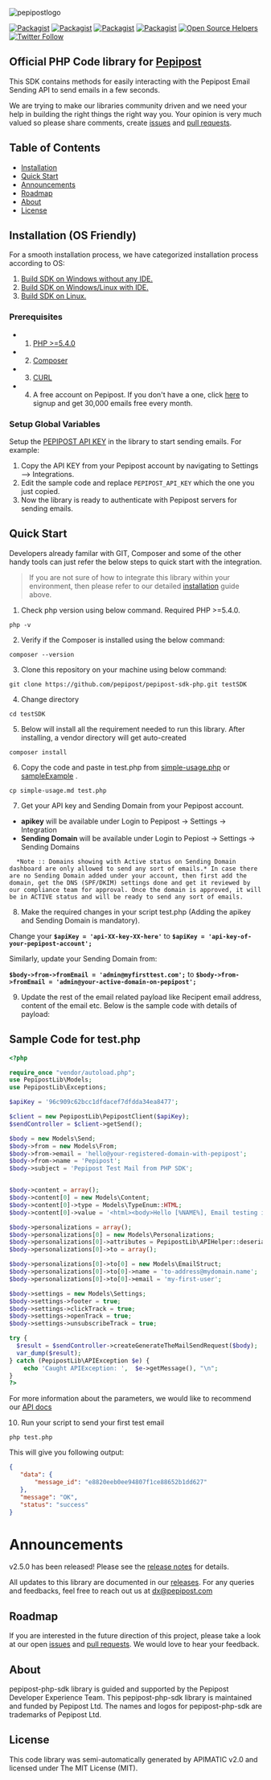 ![pepipostlogo](https://pepipost.com/wp-content/uploads/2017/07/P_LOGO.png)

[![Packagist](https://img.shields.io/packagist/php-v/pepipost/pepipost-sdk-php.svg?style=flat-square)](https://packagist.org/packages/pepipost/pepipost-sdk-php)
[![Packagist](https://img.shields.io/packagist/dt/pepipost/pepipost-sdk-php.svg?style=flat-square)](https://packagist.org/packages/pepipost/pepipost-sdk-php)
[![Packagist](https://img.shields.io/github/contributors/pepipost/pepipost-sdk-php.svg)](https://github.com/pepipost)
[![Packagist](https://img.shields.io/packagist/l/pepipost/pepipost-sdk-php.svg)](https://packagist.org/packages/pepipost/pepipost-sdk-php)
[![Open Source Helpers](https://www.codetriage.com/pepipost/pepipost-sdk-php/badges/users.svg)](https://www.codetriage.com/pepipost/pepipost-sdk-php)
[![Twitter Follow](https://img.shields.io/twitter/follow/pepi_post.svg?style=social&label=Follow)](https://twitter.com/pepi_post)

## Official PHP Code library for [Pepipost](http://www.pepipost.com/?utm_campaign=GitHubSDK&utm_medium=GithubSDK&utm_source=GithubSDK)
This  SDK contains methods for easily interacting with the Pepipost Email Sending API to send emails in a few seconds.

We are trying to make our libraries community driven and we need your help in building the right things the right way you. Your opinion is very much valued so please share comments, create [issues](https://github.com/pepipost/pepipost-sdk-php/issues) and [pull requests](https://github.com/pepipost/pepipost-sdk-php/pulls).

## Table of Contents
* [Installation](#installation)
* [Quick Start](#quickstart)
* [Announcements](#announcements)
* [Roadmap](#roadmap)
* [About](#about)
* [License](#license)

<a name="installation"></a>
## Installation (OS Friendly)

For a smooth installation process, we have categorized installation process according to OS:

1. [Build SDK on Windows without any IDE.](https://github.com/pepipost/pepipost-sdk-php/blob/master/windows-installation-1.md)
2. [Build SDK on Windows/Linux with IDE.](https://github.com/pepipost/pepipost-sdk-php/blob/master/windows-installation-2.md)
3. [Build SDK on Linux.](https://github.com/pepipost/pepipost-sdk-php/blob/master/linux-installation.md)

### Prerequisites
* 1. [PHP >=5.4.0](http://php.net/manual/en/install.php)
* 2. [Composer](https://getcomposer.org/download/)
* 3. [CURL](https://curl.haxx.se/)
* 4. A free account on Pepipost. If you don't have a one, click [here](https://app.pepipost.com/index.php/signup/registeruser?utm_campaign=GitHubSDK&utm_medium=GithubSDK&utm_source=GithubSDK) to signup and get 30,000 emails free every month.

### Setup Global Variables

Setup the [PEPIPOST API KEY](https://app.pepipost.com/app/settings/integration) in the library to start sending emails. For example:

1. Copy the API KEY from your Pepipost account by navigating to Settings --> Integrations.
2. Edit the sample code and replace `PEPIPOST_API_KEY` which the one you just copied.
3. Now the library is ready to authenticate with Pepipost servers for sending emails.

<a name="quickstart"></a>
## Quick Start

Developers already familar with GIT, Composer and some of the other handy tools can just refer the below steps to quick start with the integration. 

> If you are not sure of how to integrate this library within your environment, then please refer to our detailed [installation](#installation) guide above.

1. Check php version using below command. Required PHP >=5.4.0. 
 
  ```php -v```
 
2. Verify if the Composer is installed using the below command: 
  
  ```composer --version```
 
3. Clone this repository on your machine using below command:
 
  ```git clone https://github.com/pepipost/pepipost-sdk-php.git testSDK```
 
4. Change directory 
 
  ```cd testSDK```
 
5.  Below will install all the requirement needed to run this library. After installing, a vendor directory will get auto-created
 
  ```composer install```
 
6. Copy the code and paste in test.php from [simple-usage.php](https://github.com/pepipost/pepipost-sdk-php/blob/master/simple-usage.php) or [sampleExample](https://github.com/pepipost/pepipost-sdk-php#sample-code-for-testphp) .
 
  ```cp simple-usage.md test.php```
  
7. Get your API key and Sending Domain from your Pepipost account. 
  
  * **apikey** will be available under Login to Pepipost -> Settings -> Integration  
  * **Sending Domain** will be available under Login to Pepiost -> Settings -> Sending Domains 

```
  *Note :: Domains showing with Active status on Sending Domain dashboard are only allowed to send any sort of emails.* In case there are no Sending Domain added under your account, then first add the domain, get the DNS (SPF/DKIM) settings done and get it reviewed by our compliance team for approval. Once the domain is approved, it will be in ACTIVE status and will be ready to send any sort of emails. 
```

8. Make the required changes in your script test.php (Adding the apikey and Sending Domain is mandatory).
 
 Change your **```$apiKey = 'api-XX-key-XX-here'```** to **```$apiKey = 'api-key-of-your-pepipost-account';```**
 
 Similarly, update your Sending Domain from:
 
 **```$body->from->fromEmail = 'admin@myfirsttest.com';```** to **```$body->from->fromEmail = 'admin@your-active-domain-on-pepipost';```**

9. Update the rest of the email related payload like Recipent email address, content of the email etc. Below is the sample code with details of payload:


## Sample Code for test.php

```php
<?php

require_once "vendor/autoload.php";
use PepipostLib\Models;
use PepipostLib\Exceptions;

$apiKey = '96c909c62bcc1dfdacef7dfdda34ea8477';

$client = new PepipostLib\PepipostClient($apiKey);
$sendController = $client->getSend();

$body = new Models\Send;
$body->from = new Models\From;
$body->from->email = 'hello@your-registered-domain-with-pepipost';
$body->from->name = 'Pepipost';
$body->subject = 'Pepipost Test Mail from PHP SDK';


$body->content = array();
$body->content[0] = new Models\Content;
$body->content[0]->type = Models\TypeEnum::HTML;
$body->content[0]->value = '<html><body>Hello [%NAME%], Email testing is successful. <br> Hope you enjoyed this integration. <br></html>';

$body->personalizations = array();
$body->personalizations[0] = new Models\Personalizations;
$body->personalizations[0]->attributes = PepipostLib\APIHelper::deserialize('{"NAME":"User"}');
$body->personalizations[0]->to = array();

$body->personalizations[0]->to[0] = new Models\EmailStruct;
$body->personalizations[0]->to[0]->name = 'to-address@mydomain.name';
$body->personalizations[0]->to[0]->email = 'my-first-user';

$body->settings = new Models\Settings;
$body->settings->footer = true;
$body->settings->clickTrack = true;
$body->settings->openTrack = true;
$body->settings->unsubscribeTrack = true;

try {
  $result = $sendController->createGenerateTheMailSendRequest($body);
  var_dump($result);
} catch (PepipostLib\APIException $e) {
    echo 'Caught APIException: ',  $e->getMessage(), "\n"; 
}
?>


```

For more information about the parameters, we would like to recommend our [API docs](https://developers.pepipost.com/email-api/sendEmail)

10. Run your script to send your first test email

 ```php test.php```
  
   This will give you following output:
   
 ```json
 {
	"data": {
		"message_id": "e8820eeb0ee94807f1ce88652b1dd627"
	},
	"message": "OK",
	"status": "success"
}
 ```

<a name="announcements"></a>
# Announcements

v2.5.0 has been released! Please see the [release notes](https://github.com/pepipost/pepipost-sdk-php/releases/tag/v2.5.0) for details.

All updates to this library are documented in our [releases](https://github.com/pepipost/pepipost-sdk-php/releases). For any queries and feedbacks, feel free to reach out us at dx@pepipost.com

<a name="roadmap"></a>
## Roadmap

If you are interested in the future direction of this project, please take a look at our open [issues](https://github.com/pepipost/pepipost-sdk-php/issues) and [pull requests](https://github.com/pepipost/pepipost-sdk-php/pulls). We would love to hear your feedback.

<a name="about"></a>
## About
pepipost-php-sdk library is guided and supported by the Pepipost Developer Experience Team.
This pepipost-php-sdk library is maintained and funded by Pepipost Ltd. The names and logos for pepipost-php-sdk are trademarks of Pepipost Ltd.

<a name="license"></a>
## License
This code library was semi-automatically generated by APIMATIC v2.0 and licensed under The MIT License (MIT). 
